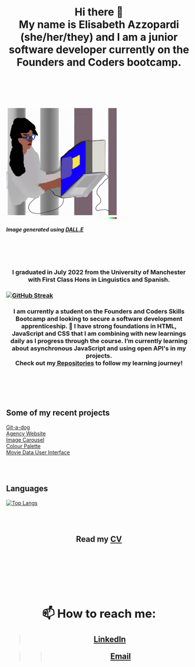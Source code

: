 <h1 align="center"> Hi there 👋 <br> My name is Elisabeth Azzopardi (she/her/they) and I am a junior software developer currently on the Founders and Coders bootcamp. <h1> 
<br>
<br>
  
<img align="center" src="DALL.E.png" width="300" alt="Woman coding">

##### Image generated using [DALL.E](https://openai.com/dall-e-2/) 
<br>
<br>
<br>
<h3 align="center"> I graduated in July 2022 from the University of Manchester with First Class Hons in Linguistics and Spanish. <h3>

[![GitHub Streak](https://streak-stats.demolab.com/?user=eliazzo&theme=blueberry_duo)](https://git.io/streak-stats)

<h3 align="center"> I am currently a student on the Founders and Coders Skills Bootcamp and looking to secure a software development apprenticeship. 🌱 I have strong foundations in HTML, JavaScript and CSS that I am combining with new learnings daily as I progress through the course. I’m currently learning about asynchronous JavaScript and using open API's in my projects.<br>Check out my<a href="https://github.com/eliazzo?tab=repositories"> Repositories</a> to follow my learning journey! <h3>
<br>
<br>
<br>


## Some of my recent projects 

<a href="https://fac27.github.io/Git-a-dog/">Git-a-dog</a><br>
<a href="https://github.com/fac27/agency-website">Agency Website</a><br>
<a href="https://github.com/eliazzo/Image-Carousel">Image Carousel</a><br>
<a href="https://github.com/eliazzo/Colour-palette">Colour Palette</a><br>
<a href="https://github.com/eliazzo/Movie-data">Movie Data User Interface</a><br>

<br>
<br>
  
## Languages

[![Top Langs](https://github-readme-stats.vercel.app/api/top-langs/?username=eliazzo&theme=blueberry_duo)](https://github.com/eliazzo/github-readme-stats)

<br>
<br>



<h2 align="center"> Read my <a href="https://eliazzo.github.io/Website-2/CV%20FAC.pdf">CV<a><h2>

<br>
<br>

## 📫  How to reach me:

> [LinkedIn](https://www.linkedin.com/in/elisabeth-azzopardi-b3496a247/)

>> [Email](bethazz@hotmail.co.uk)


<!--
**eliazzo/eliazzo** is a ✨ _special_ ✨ repository because its `README.md` (this file) appears on your GitHub profile.

Here are some ideas to get you started:

- 🔭 I’m currently working on ...
- 🌱 I’m currently learning ...
- 👯 I’m looking to collaborate on ...
- 🤔 I’m looking for help with ...
- 💬 Ask me about ...
- 📫 How to reach me: ...
- 😄 Pronouns: ...
- ⚡ Fun fact: ...
-->
